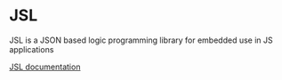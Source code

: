 # JSL
JSL is a JSON based logic programming library for embedded use in JS applications

[JSL documentation](http://kavi-saralweb.github.io/docs/html/index.html)
